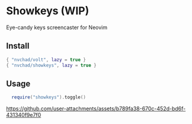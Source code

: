 # Showkeys (WIP)

Eye-candy keys screencaster for Neovim

## Install

```lua
{ "nvchad/volt", lazy = true }
{ "nvchad/showkeys", lazy = true }
```

## Usage

```lua
  require("showkeys").toggle()
```

https://github.com/user-attachments/assets/b789fa38-670c-452d-bd6f-431340f9e7f0
